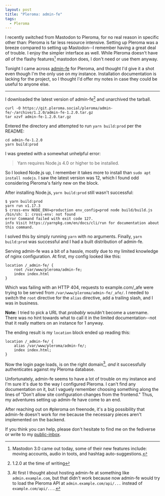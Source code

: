```yaml
---
layout: post
title: "Pleroma: admin-fe"
tags:
  - Pleroma
---
```


I recently switched from Mastodon to Pleroma, for no real reason in
specific other than: Pleroma is far less resource intensive.
Setting up Pleroma was a breeze compared to setting up Mastodon--I
remember having a great deal of trouble. I enjoy the simpler
interface as well. While Pleroma doesn't have *all* of the flashy
features[^1] mastodon does, I don't need or use them anyway.

Tonight I came across [admin-fe][admin-fe] for Pleroma, and thought I'd
give it a shot even though I'm the only use on my instance. Installation
documentation is lacking for the project, so I thought I'd offer my
notes in case they could be useful to anyone else.

---

I downloaded the latest version of admin-fe[^2] and unarchived the
tarball.

```text
curl -O https://git.pleroma.social/pleroma/admin-fe/-/archive/1.2.0/admin-fe-1.2.0.tar.gz
tar xzvf admin-fe-1.2.0.tar.gz
```

Entered the directory and attempted to run `yarn build:prod` per the
README:

```text
cd admin-fe-1.2.0
yarn build:prod
```

I was greeted with a somewhat unhelpful error:

> Yarn requires Node.js 4.0 or higher to be installed.

So I looked Node.js up, I remember it takes more to install than `sudo
apt install nodejs`. I saw the latest version was 12, which I found odd
considering Pleroma's fairly new on the block.

After installing Node.js, `yarn build:prod` still wasn't successful:

```text
$ yarn build:prod
yarn run v1.17.3
$ cross-env NODE_ENV=production env_config=prod node build/build.js
/bin/sh: 1: cross-env: not found
error Command failed with exit code 127.
info Visit https://yarnpkg.com/en/docs/cli/run for documentation about this command.
```

I solved this by simply running `yarn` with no arguments. Finally,
`yarn build:prod` was successful and I had a built distribution of
admin-fe.

Serving admin-fe was a bit of a hassle, mostly due to my limited
knowledge of nginx configuration. At first, my config looked like this:

```nginx
location /_admin-fe/ {
    root /var/www/pleroma/admin-fe;
    index index.html
}
```

Which was failing with an HTTP 404, requests to example.com/_afe were
trying to be served from `/var/www/pleroma/admin-fe/_afe/`. I needed to
switch the `root` directive for the `alias` directive, add a trailing
slash, and I was in business.

**Note:** I tried to pick a URL that *probably* wouldn't become a
username. There was no hint towards what to call it in the limited
documentation--not that it really matters on an instance for 1 anyway.

The ending result is my `location` block ended up reading this:

```nginx
location /_admin-fe/ {
    alias /var/www/pleroma/admin-fe/;
    index index.html;
}
```

Now the login page loads, is on the right domain[^3], *and* it
successfully authenticates against my Pleroma database.

Unfortunately, admin-fe seems to have a lot of trouble on my instance
and I'm sure it's due to the way I configured Pleroma. I can't find any
documentation on it, but I vaguely remember choosing something along the
lines of "Don't allow site configuration changes from the frontend."
Thus, my adventures setting up admin-fe have come to an end.

After reaching out on #pleroma on freenode, it's a big possibility that
admin-fe doesn't work for me because the necessary pieces aren't
implemented on the backend.

If you think you can help, please don't hesitate to find me on the
fediverse or write to my [public-inbox][lists].

[admin-fe]: https://git.pleroma.social/pleroma/admin-fe
[lists]: https://lists.sr.ht/~mjorgensen/public-inbox

[^1]: Mastodon 3.0 came out today, some of their new features include:
    moving accounts, audio in toots, and hashtag auto-suggestions.

[^2]: 1.2.0 at the time of writing

[^3]: At first I thought about hosting admin-fe at something like
    `admin.example.com`, but that didn't work because now admin-fe would
    try to load the Pleroma API at `admin.example.com/api/...` instead
    of `example.com/api/...`.
